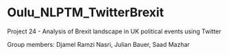 # Oulu_NLPTM_TwitterBrexit
Project 24 - Analysis of Brexit landscape in UK political events using Twitter

Group members: Djamel Ramzi Nasri, Julian Bauer, Saad Mazhar
